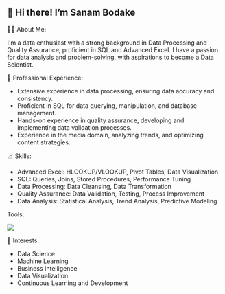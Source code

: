 ## 👋 Hi there! I’m Sanam Bodake

<!--
**SanamBodake/SanamBodake** is a ✨ _special_ ✨ repository because its `README.md` (this file) appears on your GitHub profile.

Here are some ideas to get you started: -->
🤵‍♀️ About Me:

I'm a data enthusiast with a strong background in Data Processing and Quality Assurance, proficient in SQL and Advanced Excel. I have a passion for data analysis and problem-solving, with aspirations to become a Data Scientist.

💼 Professional Experience:
- Extensive experience in data processing, ensuring data accuracy and consistency.
- Proficient in SQL for data querying, manipulation, and database management.
- Hands-on experience in quality assurance, developing and implementing data validation processes.
- Experience in the media domain, analyzing trends, and optimizing content strategies.

📈 Skills:
- Advanced Excel: HLOOKUP/VLOOKUP, Pivot Tables, Data Visualization
- SQL: Queries, Joins, Stored Procedures, Performance Tuning
- Data Processing: Data Cleansing, Data Transformation
- Quality Assurance: Data Validation, Testing, Process Improvement
- Data Analysis: Statistical Analysis, Trend Analysis, Predictive Modeling

Tools:

![](https://go-skill-icons.vercel.app/api/icons?i=excel,mysql,sqlserver,python,tableau,numpy,pandas,matplotlib,scikitlearn,jupyternotebook)


🚀 Interests:
- Data Science
- Machine Learning
- Business Intelligence
- Data Visualization
- Continuous Learning and Development


